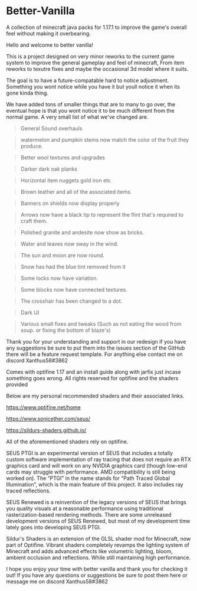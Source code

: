 # Better-Vanilla
 A collection of minecraft java packs for 1.17.1 to improve the game's overall feel without making it overbearing.


Hello and welcome to better vanilla! 

This is a project designed on very minor reworks to the current game system to improve the general gameplay and feel of minecraft, From item reworks to texutre fixes and maybe the occasional 3d model where it suits.

The goal is to have a future-compatable hard to notice adjustment. Something you wont notice while you have it but youll notice it when its gone kinda thing. 

We have added tons of smaller things that are to many to go over, the eventual hope is that you wont notice it to be much different from the normal game. A very small list of what we've changed are.

>General Sound overhauls

>watermelon and pumpkin stems now match the color of the fruit they produce.

>Better wool textures and upgrades

>Darker dark oak planks

>Horizontal item nuggets gold iron etc

>Brown leather and all of the associated items.

>Banners on shields now display properly

>Arrows now have a black tip to represent the flint that's required to craft them.

>Polished granite and andesite now show as bricks. 

>Water and leaves now sway in the wind. 

>The sun and moon are now round.

>Snow has had the blue tint removed from it

>Some locks now have variation.

>Some blocks now have connected textures.

>The crosshair has been changed to a dot.

>Dark UI

>Various small fixes and tweaks (Such as not eating the wood from soup. or fixing the bottom of blaze's)

Thank you for your understanding and support in our redesign if you have any suggestions be sure to put them into the issues section of the GitHub there will be a feature request template. For anything else contact me on discord Xanthus58#3862

Comes with optifine 1.17 and an install guide along with jarfix just incase something goes wrong. All rights reserved for optifine and the shaders provided 

Below are my personal recommended shaders and their associated links.

https://www.optifine.net/home

https://www.sonicether.com/seus/

https://sildurs-shaders.github.io/

All of the aforementioned shaders rely on optifine.

SEUS PTGI is an experimental version of SEUS that includes a totally custom software implementation of ray tracing that does not require an RTX graphics card and will work on any NVIDIA graphics card (though low-end cards may struggle with performance. AMD compatibility is still being worked on). The “PTGI” in the name stands for “Path Traced Global Illumination”, which is the main feature of this project. It also includes ray traced reflections.

SEUS Renewed is a reinvention of the legacy versions of SEUS that brings you quality visuals at a reasonable performance using traditional rasterization-based rendering methods. There are some unreleased development versions of SEUS Renewed, but most of my development time lately goes into developing SEUS PTGI.

Sildur's Shaders is an extension of the GLSL shader mod for Minecraft, now part of Optifine.
Vibrant shaders completely revamps the lighting system of Minecraft and adds advanced effects like volumetric lighting, bloom, ambient occlusion and reflections. While still maintaining high performance.


I hope you enjoy your time with better vanilla and thank you for checking it out! If you have any questions or suggestions be sure to post them here or message me on discord Xanthus58#3862
